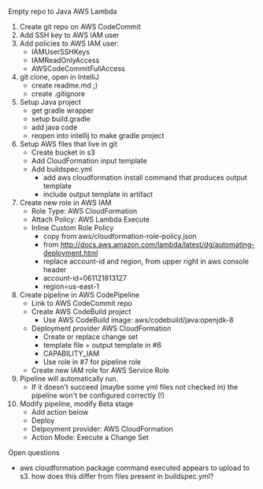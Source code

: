 Empty repo to Java AWS Lambda

1. Create git repo on AWS CodeCommit
2. Add SSH key to AWS IAM user
3. Add policies to AWS IAM user:
    * IAMUserSSHKeys
    * IAMReadOnlyAccess
    * AWSCodeCommitFullAccess
4. git clone, open in IntelliJ
    * create readme.md ;)
    * create .gitignore
5. Setup Java project
    * get gradle wrapper
    * setup build.gradle
    * add java code
    * reopen into intellij to make gradle project
6. Setup AWS files that live in git
    * Create bucket in s3
    * Add CloudFormation input template
    * Add buildspec.yml
      * add aws cloudformation install command that produces output template
      * include output template in artifact
7. Create new role in AWS IAM
    * Role Type: AWS CloudFormation
    * Attach Policy: AWS Lambda Execute
    * Inline Custom Role Policy
      * copy from aws/cloudformation-role-policy.json
      * from http://docs.aws.amazon.com/lambda/latest/dg/automating-deployment.html
      * replace account-id and region, from upper right in aws console header
      * account-id=061121813127
      * region=us-east-1 
8. Create pipeline in AWS CodePipeline
    * Link to AWS CodeCommit repo
    * Create AWS CodeBuild project
      * Use AWS CodeBuild image: aws/codebuild/java:openjdk-8
    * Deployment provider AWS CloudFormation
      * Create or replace change set
      * template file = output template in #6
      * CAPABILITY_IAM
      * Use role in #7 for pipeline role
    * Create new IAM role for AWS Service Role
9. Pipeline will automatically run.
    * If it doesn't succeed (maybe some yml files not checked in) the pipeline won't be configured correctly (!)
10. Modify pipeline, modify Beta stage
    * Add action below
    * Deploy
    * Delpoyment provider: AWS CloudFormation
    * Action Mode: Execute a Change Set

Open questions
* aws cloudformation package command executed appears to upload to s3. how does this differ from files present in buildspec.yml?
